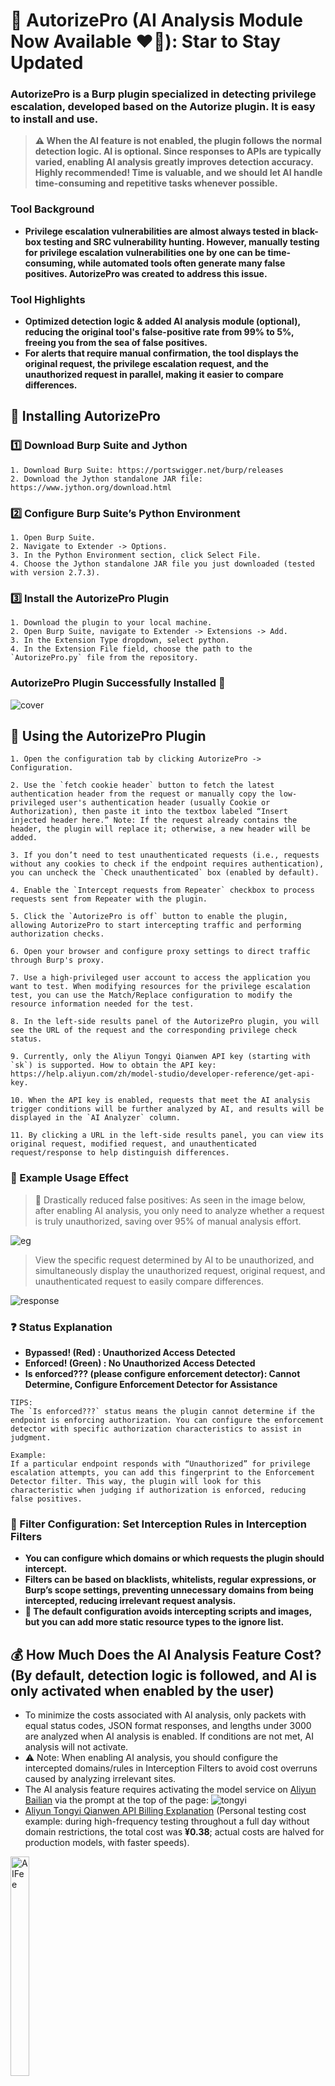 # 🧿 AutorizePro (AI Analysis Module Now Available ❤️‍🔥): Star to Stay Updated
### AutorizePro is a Burp plugin specialized in detecting privilege escalation, developed based on the Autorize plugin. It is easy to install and use.
> **⚠️ When the AI feature is not enabled, the plugin follows the normal detection logic. AI is optional. Since responses to APIs are typically varied, enabling AI analysis greatly improves detection accuracy. Highly recommended! Time is valuable, and we should let AI handle time-consuming and repetitive tasks whenever possible.**

### Tool Background
- **Privilege escalation vulnerabilities are almost always tested in black-box testing and SRC vulnerability hunting. However, manually testing for privilege escalation vulnerabilities one by one can be time-consuming, while automated tools often generate many false positives. AutorizePro was created to address this issue.**

### Tool Highlights
- **Optimized detection logic & added AI analysis module (optional), reducing the original tool's false-positive rate from 99% to 5%, freeing you from the sea of false positives.**
- **For alerts that require manual confirmation, the tool displays the original request, the privilege escalation request, and the unauthorized request in parallel, making it easier to compare differences.**

## 🔧 Installing AutorizePro
### 1️⃣ Download Burp Suite and Jython

    1. Download Burp Suite: https://portswigger.net/burp/releases
    2. Download the Jython standalone JAR file: https://www.jython.org/download.html

### 2️⃣ Configure Burp Suite’s Python Environment

	1. Open Burp Suite.
	2. Navigate to Extender -> Options.
	3. In the Python Environment section, click Select File.
	4. Choose the Jython standalone JAR file you just downloaded (tested with version 2.7.3).

### 3️⃣ Install the AutorizePro Plugin
	1. Download the plugin to your local machine.
    2. Open Burp Suite, navigate to Extender -> Extensions -> Add.
    3. In the Extension Type dropdown, select python.
    4. In the Extension File field, choose the path to the `AutorizePro.py` file from the repository.

### AutorizePro Plugin Successfully Installed 🎉
![cover](imgs/cover.png)

## 🔫 Using the AutorizePro Plugin
    1. Open the configuration tab by clicking AutorizePro -> Configuration.

    2. Use the `fetch cookie header` button to fetch the latest authentication header from the request or manually copy the low-privileged user's authentication header (usually Cookie or Authorization), then paste it into the textbox labeled “Insert injected header here.” Note: If the request already contains the header, the plugin will replace it; otherwise, a new header will be added.

    3. If you don’t need to test unauthenticated requests (i.e., requests without any cookies to check if the endpoint requires authentication), you can uncheck the `Check unauthenticated` box (enabled by default).

    4. Enable the `Intercept requests from Repeater` checkbox to process requests sent from Repeater with the plugin.

    5. Click the `AutorizePro is off` button to enable the plugin, allowing AutorizePro to start intercepting traffic and performing authorization checks.

    6. Open your browser and configure proxy settings to direct traffic through Burp's proxy.

    7. Use a high-privileged user account to access the application you want to test. When modifying resources for the privilege escalation test, you can use the Match/Replace configuration to modify the resource information needed for the test.

    8. In the left-side results panel of the AutorizePro plugin, you will see the URL of the request and the corresponding privilege check status.

    9. Currently, only the Aliyun Tongyi Qianwen API key (starting with `sk`) is supported. How to obtain the API key: https://help.aliyun.com/zh/model-studio/developer-reference/get-api-key.

    10. When the API key is enabled, requests that meet the AI analysis trigger conditions will be further analyzed by AI, and results will be displayed in the `AI Analyzer` column.

    11. By clicking a URL in the left-side results panel, you can view its original request, modified request, and unauthenticated request/response to help distinguish differences.

### 🌠 Example Usage Effect
> 🌟 Drastically reduced false positives: As seen in the image below, after enabling AI analysis, you only need to analyze whether a request is truly unauthorized, saving over 95% of manual analysis effort.

![eg](imgs/eg.png)
> View the specific request determined by AI to be unauthorized, and simultaneously display the unauthorized request, original request, and unauthenticated request to easily compare differences.

![response](imgs/response.png)

### ❓ Status Explanation
- **Bypassed! (Red) : Unauthorized Access Detected**
- **Enforced! (Green) : No Unauthorized Access Detected**
- **Is enforced??? (please configure enforcement detector): Cannot Determine, Configure Enforcement Detector for Assistance**

```angular2html
TIPS:
The `Is enforced???` status means the plugin cannot determine if the endpoint is enforcing authorization. You can configure the enforcement detector with specific authorization characteristics to assist in judgment.

Example:
If a particular endpoint responds with “Unauthorized” for privilege escalation attempts, you can add this fingerprint to the Enforcement Detector filter. This way, the plugin will look for this characteristic when judging if authorization is enforced, reducing false positives.
```

### 🚰 Filter Configuration: Set Interception Rules in Interception Filters

- **You can configure which domains or which requests the plugin should intercept.**
- **Filters can be based on blacklists, whitelists, regular expressions, or Burp’s scope settings, preventing unnecessary domains from being intercepted, reducing irrelevant request analysis.**
- **🌟 The default configuration avoids intercepting scripts and images, but you can add more static resource types to the ignore list.**

## 💰 How Much Does the AI Analysis Feature Cost? (By default, detection logic is followed, and AI is only activated when enabled by the user)
- To minimize the costs associated with AI analysis, only packets with equal status codes, JSON format responses, and lengths under 3000 are analyzed when AI analysis is enabled. If conditions are not met, AI analysis will not activate.  
- ⚠️ Note: When enabling AI analysis, you should configure the intercepted domains/rules in Interception Filters to avoid cost overruns caused by analyzing irrelevant sites.
- The AI analysis feature requires activating the model service on [Aliyun Bailian](https://bailian.console.aliyun.com/#/home) via the prompt at the top of the page:
![tongyi](imgs/tongyi.png)
- [Aliyun Tongyi Qianwen API Billing Explanation](https://help.aliyun.com/zh/model-studio/billing-for-model-studio) (Personal testing cost example: during high-frequency testing throughout a full day without domain restrictions, the total cost was **¥0.38**; actual costs are halved for production models, with faster speeds).
<p>
    <img alt="AIFee" src="https://suleo.wang/img/AutorizePro/ai_fee.jpg" width="30%" height="30%" style="max-width:20%;">
</p>

## ⛪ Discussion
* Bug reports or feature suggestions [Click Here](https://github.com/sule01u/AutorizePro/issues)
* PRs Welcome
* WeChat Public Account: **Scan to follow Bù Dǒng Ānquán for more security insights**
<p>
    <img alt="QR-code" src="https://suleo.wang/img/mine.png" width="30%" height="30%" style="max-width:20%;">
</p>

## 🤗 Acknowledgments
**This product is developed based on the [Autorize](https://github.com/Quitten/Autorize) plugin. Thanks to Barak Tawily.**

## 📑 Licenses

The following disclaimer is added in addition to the original agreement. If there is a conflict with the original agreement, the disclaimer takes precedence.

<u>When using this tool for detection, you must ensure that the behavior complies with local laws and regulations, and you have obtained sufficient authorization. Unauthorized penetration testing is prohibited. Unauthorized penetration testing after secondary development is also prohibited.

If any illegal activity occurs during the use of this tool, you will be solely responsible for the consequences. The developer will not bear any legal or joint liability.</u>

Before using this tool, you must carefully read and fully understand the terms. Limitations, disclaimers, or other clauses involving significant rights and interests may be highlighted with bold or underlined text to draw your attention. Unless you have fully read, understood, and accepted all the terms of this agreement, please do not use this tool. Your use or any other express or implied acceptance of this agreement means you have read and agreed to be bound by its terms.